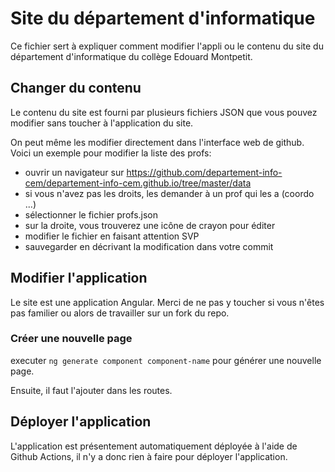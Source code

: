 # Site du département d'informatique

Ce fichier sert à expliquer comment modifier l'appli ou le contenu du site du département d'informatique du collège Edouard Montpetit.

## Changer du contenu

Le contenu du site est fourni par plusieurs fichiers JSON que vous pouvez modifier sans
toucher à l'application du site.

On peut même les modifier directement dans l'interface web de github.
Voici un exemple pour modifier la liste des profs:

- ouvrir un navigateur sur https://github.com/departement-info-cem/departement-info-cem.github.io/tree/master/data
- si vous n'avez pas les droits, les demander à un prof qui les a (coordo ...)
- sélectionner le fichier profs.json
- sur la droite, vous trouverez une icône de crayon pour éditer
- modifier le fichier en faisant attention SVP
- sauvegarder en décrivant la modification dans votre commit

## Modifier l'application

Le site est une application Angular. Merci de ne pas y toucher si vous n'êtes pas familier ou alors de travailler sur un fork du repo.

### Créer une nouvelle page

executer `ng generate component component-name` pour générer une nouvelle page.

Ensuite, il faut l'ajouter dans les routes.

## Déployer l'application

L'application est présentement automatiquement déployée à l'aide de Github Actions, il n'y a donc rien à faire pour déployer l'application.
